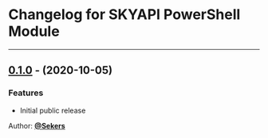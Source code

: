 # Changelog for SKYAPI PowerShell Module

---

## [0.1.0](https://github.com/Sekers/SKYAPI/tree/0.1.0) - (2020-10-05)

### Features

+ Initial public release

Author: [**@Sekers**](https://github.com/Sekers)
